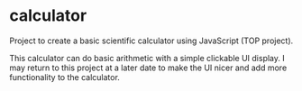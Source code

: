 # calculator
Project to create a basic scientific calculator using JavaScript (TOP project).

This calculator can do basic arithmetic with a simple clickable UI display. I may return to this project at a later date to make the UI nicer and add more functionality to the calculator.